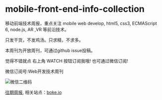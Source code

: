 mobile-front-end-info-collection
================================

移动前端技术周报，重点关注 mobile web develop, html5, css3, ECMAScript 6, node.js, AR ,VR 等前沿技术。

只发干货，不发鸡汤。只求精，不求多。

本周刊为开放周刊，可通过github issue投稿。

觉得不错就点 右上角 WATCH 按钮订阅我哦! 也可通过微信订阅!

微信订阅号:Web开发技术周刊

![微信二维码][qr-image]

[往期周报](https://github.com/mobframe/mobile-front-end-info-collection/issues?q=is%3Aissue+is%3Aclosed), 相关站点：[boke.io](http://boke.io/)

[qr-image]: http://mobframe.github.io/mobile-front-end-info-collection/qrcode.jpg

